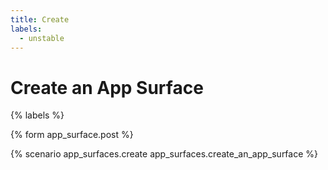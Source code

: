 ```yaml
---
title: Create
labels:
  - unstable
---
```


# Create an App Surface

{% labels %}

{% form app_surface.post %}

{% scenario app_surfaces.create app_surfaces.create_an_app_surface %}
